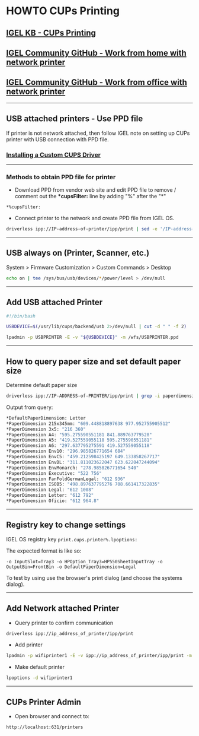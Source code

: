 # HOWTO CUPs Printing

## [IGEL KB - CUPs Printing](https://kb.igel.com/en/igel-os/11.10/cups)
## [IGEL Community GitHub - Work from home with network printer](https://github.com/IGEL-Community/IGEL-Custom-Partitions/tree/master/CP_Source/Tools_Drivers/WFH-Add-Network-Printers)
## [IGEL Community GitHub - Work from office with network printer](https://github.com/IGEL-Community/IGEL-Custom-Partitions/tree/master/CP_Source/Tools_Drivers/WFO-Add-Assigned-Printers)

-----

## USB attached printers - Use PPD file

If printer is not network attached, then follow IGEL note on setting up CUPs printer with USB connection with PPD file.

### [Installing a Custom CUPS Driver](https://kb.igel.com/en/igel-os/11.10/installing-a-custom-cups-driver)

-----

### Methods to obtain PPD file for printer

- Download PPD from vendor web site and edit PPD file to remove / comment out the **\*cupsFilter:** line by adding "%" after the "*"

``` linenums="1"
*%cupsFilter:
```

- Connect printer to the network and create PPD file from IGEL OS.  

```bash linenums="1"
driverless ipp://IP-address-of-printer/ipp/print | sed -e '/IP-address-of-printer/d' -e 's/drvless/printer-name/' > /tmp/printer-name.PPD
```

-----

## USB always on (Printer, Scanner, etc.)

System > Firmware Customization > Custom Commands > Desktop

```bash linenums="1"
echo on | tee /sys/bus/usb/devices/*/power/level > /dev/null
```

-----

## Add USB attached Printer

```bash linenums="1"
#!/bin/bash

USBDEVICE=$(/usr/lib/cups/backend/usb 2>/dev/null | cut -d " " -f 2)

lpadmin -p USBPRINTER -E -v "${USBDEVICE}" -m /wfs/USBPRINTER.ppd
```

-----

## How to query paper size and set default paper size

Determine default paper size

```bash linenums="1"
driverless ipp://IP-ADDRESS-of-PRINTER/ipp/print | grep -i paperdimension
```

Output from query:

```bash linenums="1"
*DefaultPaperDimension: Letter
*PaperDimension 215x345mm: "609.448818897638 977.952755905512"
*PaperDimension 3x5: "216 360"
*PaperDimension A4: "595.275590551181 841.889763779528"
*PaperDimension A5: "419.527559055118 595.275590551181"
*PaperDimension A6: "297.637795275591 419.527559055118"
*PaperDimension Env10: "296.985826771654 684"
*PaperDimension EnvC5: "459.212598425197 649.133858267717"
*PaperDimension EnvDL: "311.811023622047 623.622047244094"
*PaperDimension EnvMonarch: "278.985826771654 540"
*PaperDimension Executive: "522 756"
*PaperDimension FanFoldGermanLegal: "612 936"
*PaperDimension ISOB5: "498.897637795276 708.661417322835"
*PaperDimension Legal: "612 1008"
*PaperDimension Letter: "612 792"
*PaperDimension Oficio: "612 964.8"
```

-----

## Registry key to change settings

IGEL OS registry key `print.cups.printer%.lpoptions:`

The expected format is like so:

`-o InputSlot=Tray3 -o HPOption_Tray3=HP550SheetInputTray -o OutputBin=FrontBin -o DefaultPaperDimension=Legal` 

To test by using use the browser's print dialog (and choose the systems dialog).

-----

## Add Network attached Printer

- Query printer to confirm communication

```bash linenums="1"
driverless ipp://ip_address_of_printer/ipp/print
```

- Add printer

```bash linenums="1"
lpadmin -p wifiprinter1 -E -v ipp://ip_address_of_printer/ipp/print -m everywhere && lpoptions -d wifiprinter1
```

- Make default printer

```bash linenums="1"
lpoptions -d wifiprinter1
```

-----

## CUPs Printer Admin

- Open browser and connect to:

```bash linenums="1"
http://localhost:631/printers
```